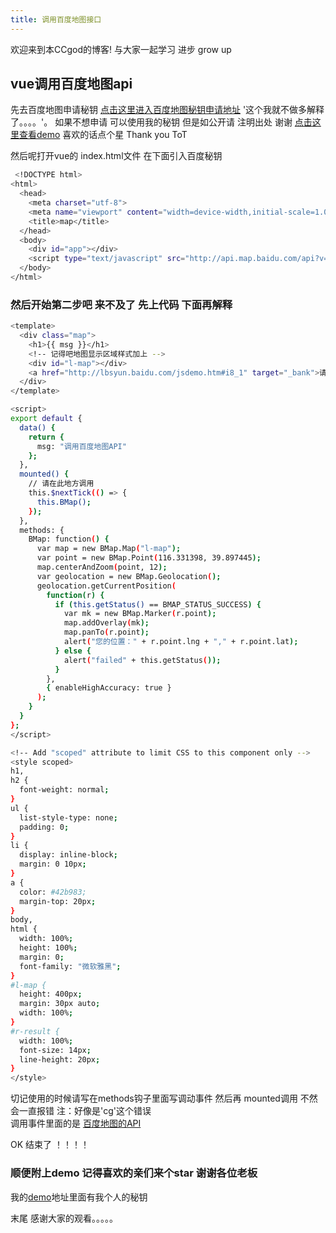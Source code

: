 ```yaml
---
title: 调用百度地图接口
---
```

欢迎来到本CCgod的博客! 与大家一起学习 进步 grow up

## vue调用百度地图api
先去百度地图申请秘钥 [点击这里进入百度地图秘钥申请地址](http://lbsyun.baidu.com/apiconsole/key/create) '这个我就不做多解释了。。。。'。
如果不想申请 可以使用我的秘钥 但是如公开请 注明出处 谢谢  [点击这里查看demo](https://github.com/ccgod/baidumap) 喜欢的话点个星 Thank you ToT

然后呢打开vue的 index.html文件 在下面引入百度秘钥
``` bash
 <!DOCTYPE html>
<html>
  <head>
    <meta charset="utf-8">
    <meta name="viewport" content="width=device-width,initial-scale=1.0">
    <title>map</title>
  </head>
  <body>
    <div id="app"></div>
    <script type="text/javascript" src="http://api.map.baidu.com/api?v=2.0&ak=秘钥"></script>
  </body>
</html>
```


### 然后开始第二步吧 来不及了 先上代码 下面再解释

``` bash
<template>
  <div class="map">
    <h1>{{ msg }}</h1>
    <!-- 记得吧地图显示区域样式加上 -->
    <div id="l-map"></div>
    <a href="http://lbsyun.baidu.com/jsdemo.htm#i8_1" target="_bank">请点击此地方跳转到百度地图APi接口详细地址</a>
  </div>
</template>

<script>
export default {
  data() {
    return {
      msg: "调用百度地图API"
    };
  },
  mounted() {
    // 请在此地方调用
    this.$nextTick(() => {
      this.BMap();
    });
  },
  methods: {
    BMap: function() {
      var map = new BMap.Map("l-map");
      var point = new BMap.Point(116.331398, 39.897445);
      map.centerAndZoom(point, 12);
      var geolocation = new BMap.Geolocation();
      geolocation.getCurrentPosition(
        function(r) {
          if (this.getStatus() == BMAP_STATUS_SUCCESS) {
            var mk = new BMap.Marker(r.point);
            map.addOverlay(mk);
            map.panTo(r.point);
            alert("您的位置：" + r.point.lng + "," + r.point.lat);
          } else {
            alert("failed" + this.getStatus());
          }
        },
        { enableHighAccuracy: true }
      );
    }
  }
};
</script>

<!-- Add "scoped" attribute to limit CSS to this component only -->
<style scoped>
h1,
h2 {
  font-weight: normal;
}
ul {
  list-style-type: none;
  padding: 0;
}
li {
  display: inline-block;
  margin: 0 10px;
}
a {
  color: #42b983;
  margin-top: 20px;
}
body,
html {
  width: 100%;
  height: 100%;
  margin: 0;
  font-family: "微软雅黑";
}
#l-map {
  height: 400px;
  margin: 30px auto;
  width: 100%;
}
#r-result {
  width: 100%;
  font-size: 14px;
  line-height: 20px;
}
</style>
```
切记使用的时候请写在methods钩子里面写调动事件  然后再 mounted调用  不然会一直报错 注：好像是'cg'这个错误  
调用事件里面的是  [百度地图的API ](http://lbsyun.baidu.com/jsdemo.htm#i8_1)


OK 结束了 ！！！！

### 顺便附上demo 记得喜欢的亲们来个star 谢谢各位老板

我的[demo](https://github.com/ccgod/baidumap)地址里面有我个人的秘钥

末尾 感谢大家的观看。。。。。

